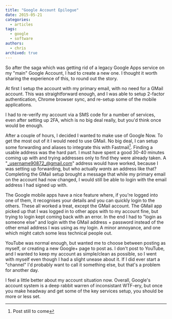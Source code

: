 ```yaml
---
title: "Google Account Epilogue"
date: 2015-05-21
categories:
  - articles
tags:
  - google
  - software
authors:
  - chris
archived: true
---
```


So after the saga which was getting rid of a legacy Google Apps service on my "main" Google Account, I had to create a new one. I thought it worth sharing the experience of this, to round out the story.

At first I setup the account with my primary email, with no need for a GMail account. This was straightforward enough, and I was able to setup 2-factor authentication, Chrome browser sync, and re-setup some of the mobile applications.

I had to re-verify my account via a SMS code for a number of services, even after setting up 2FA, which is no big deal really, but you'd think once would be enough.

After a couple of hours, I decided I wanted to make use of Google Now. To get the most out of it I would need to use GMail. No big deal, I can setup some forwarding and aliases to integrate this with Fastmail[^1]. Finding a usable address was the hard part. I must have spent a good 30-40 minutes coming up with and trying addresses only to find they were already taken. A "_username90872_@gmail.com" address would have worked, because I was setting up forwarding, but who actually _wants_ an address like that? Completing the GMail setup brought a message that while my primary email on the account had now changed, I would still be able to login with the email address I had signed up with.

The Google mobile apps have a nice feature where, if you're logged into one of them, it recognises your details and you can quickly login to the others. These all worked a treat, except the GMail account. The GMail app picked up that I was logged in to other apps with to my account fine, but trying to login kept coming back with an error. In the end I had to "login as someone else" and login with the GMail address + password instead of the other email address I was using as my login. A minor annoyance, and one which might catch some less technical people out.

YouTube was normal enough, but wanted me to choose between posting as myself, or creating a new Google+ page to post as. I don't post to YouTube, and I wanted to keep my account as simple/clean as possible, so I went with myself even though I had a slight unease about it. If I did ever start a "channel" I'd probably want to call it something else, but that's a problem for another day.

I feel a little better about my account situation now. Overall, Google's account system is a deep rabbit warren of inconsistant WTF-ery, but once you make headway and get some of the key services setup, you should be more or less set.

[^1]: Post still to come
